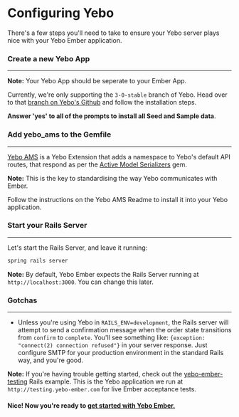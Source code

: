 # Configuring Yebo

There's a few steps you'll need to take to ensure your Yebo server plays nice 
with your Yebo Ember application.

### Create a new Yebo App
***

**Note:** Your Yebo App should be seperate to your Ember App.

Currently, we're only supporting the `3-0-stable` branch of Yebo.  Head over to 
that [branch on Yebo's Github](https://github.com/yebo/yebo/tree/3-0-stable) 
and follow the installation steps.

**Answer 'yes' to all of the prompts to install all Seed and Sample data**.

### Add yebo_ams to the Gemfile
***

[Yebo AMS](https://github.com/azclick/yebo_ams) is a Yebo Extension that adds a 
namespace to Yebo's default API routes, that respond as per the 
[Active Model Serializers](https://github.com/rails-api/active_model_serializers/tree/0-8-stable) gem.

**Note:** This is the key to standardising the way Yebo communicates with Ember.

Follow the instructions on the Yebo AMS Readme to install it into your Yebo
application.

### Start your Rails Server
***

Let's start the Rails Server, and leave it running:

```bash
spring rails server
```

**Note:** By default, Yebo Ember expects the Rails Server running at
`http://localhost:3000`.  You can change this later.

### Gotchas
***

* Unless you're using Yebo in `RAILS_ENV=development`, the Rails server will
  attempt to send a confirmation message when the order state transitions from
  `confirm` to `complete`.  You'll see something like: `{exception: "connect(2)
  connection refused"}` in your server response.  Just configure SMTP for your
  production environment in the standard Rails way, and you're good.

**Note:** If you're having trouble getting started, check out the
[yebo-ember-testing](https://github.com/azclick/yebo-ember-testing) Rails example.
This is the Yebo application we run at `http://testing.yebo-ember.com` for live 
Ember acceptance tests.

#### **Nice!  Now you're ready to [get started with Yebo Ember.](./3-getting-started.html)**
